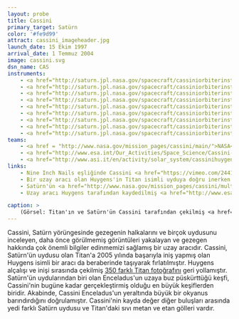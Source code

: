 ```yaml
---
layout: probe
title: Cassini
primary_target: Satürn
color: '#fe9d99'
attract: cassini_imageheader.jpg
launch_date: 15 Ekim 1997
arrival_date: 1 Temmuz 2004
image: cassini.svg
dsn_name: CAS
instruments:
    - <a href="http://saturn.jpl.nasa.gov/spacecraft/cassiniorbiterinstruments/instrumentscassiniiss/">kameralar</a>
    - <a href="http://saturn.jpl.nasa.gov/spacecraft/cassiniorbiterinstruments/instrumentscassinicda/">kozmik toz analizörü</a>
    - <a href="http://saturn.jpl.nasa.gov/spacecraft/cassiniorbiterinstruments/instrumentscassinimag/">mıknatısölçer</a>
    - <a href="http://saturn.jpl.nasa.gov/spacecraft/cassiniorbiterinstruments/instrumentscassinimimi/">manyetosfer sensörleri</a>
    - <a href="http://saturn.jpl.nasa.gov/spacecraft/cassiniorbiterinstruments/instrumentscassiniradar/">radar</a>
    - <a href="http://saturn.jpl.nasa.gov/spacecraft/cassiniorbiterinstruments/instrumentscassinirss/">radyo-sinyal üreteci</a>
    - <a href="http://saturn.jpl.nasa.gov/spacecraft/cassiniorbiterinstruments/nstrumentscassinirpws/">radyo-sinyal sensörü</a>
    - <a href="http://saturn.jpl.nasa.gov/spacecraft/cassiniorbiterinstruments/">spektometreler</a>
    - <a href="http://saturn.jpl.nasa.gov/spacecraft/cassiniorbiterinstruments/instrumentscassiniuvis/">ultraviyole teleskopları</a>
teams:
    - <a href = "http://www.nasa.gov/mission_pages/cassini/main/">NASA</a> / <a href="http://www.nasa.gov/mission_pages/cassini/main/">JPL</a>
    - <a href="http://www.esa.int/Our_Activities/Space_Science/Cassini-Huygens">ESA</a>
    - <a href="http://www.asi.it/en/activity/solar_system/cassinihuygens">ASI</a>
links:
    - Nine Inch Nails eşliğinde Cassini <a href="https://vimeo.com/24410924">görüntüleri</a>
    - Bir uzay aracı olan Huygens'in Titan isimli uyduya doğru inerken <a href="http://www.esa.int/Our_Activities/Space_Science/Highlights/Ten_years_at_Titan">beş farklı yükseklikten çektiği fotoğraflar</a>
    - Satürn'ün <a href="http://www.nasa.gov/mission_pages/cassini/multimedia/jpl/pia17172.html#.VOKEY154qm0">doğal rengi ve insan gözüne göründüğü hali</a>
    - Uzay aracı Huygens tarafından kaydedilmiş <a href="http://www.esa.int/Our_Activities/Space_Science/Cassini-Huygens/Sounds_of_an_alien_world">Titan'daki sesler</a>

caption: >
    (Görsel: Titan'ın ve Satürn'ün Cassini tarafından çekilmiş <a href="http://www.nasa.gov/mission_pages/cassini/multimedia/pia14922.html">doğal renk görüntüsü</a>, NASA/JPL-Caltech/SSI)
---
```

Cassini, Satürn yörüngesinde gezegenin halkalarını ve birçok uydusunu inceleyen, daha önce görülmemiş görüntüleri yakalayan ve gezegen hakkında çok önemli bilgiler edinmemizi sağlamış bir uzay aracıdır. Cassini, Satürn'ün uydusu olan Titan'a 2005 yılında başarıyla iniş yapmış olan Huygens isimli bir aracı da beraberinde taşıyarak fırlatılmıştır. Huygens alçalışı ve inişi sırasında çekilmiş <a href="http://esamultimedia.esa.int/docs/titanraw/index.htm">350 farklı Titan fotoğrafını</a> geri yollamıştır. Satürn'ün uydularından biri olan Enceladus'un uzaya buz püskürttüğü keşfi, Cassini'nin bugüne kadar gerçekleştirmiş olduğu en büyük keşiflerden biridir. Akabinde, Cassini Enceladus'un yeraltında büyük bir okyanus barındırdığını doğrulamıştır. Cassini'nin kayda değer diğer buluşları arasında yedi farklı Satürn uydusu ve Titan'daki sıvı metan ve etan gölleri vardır.